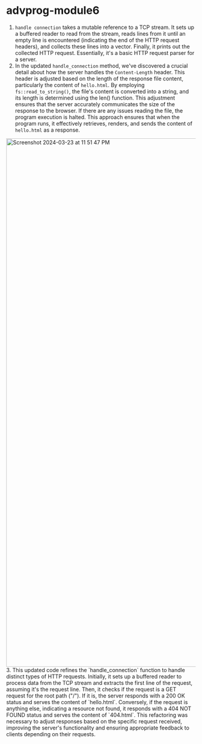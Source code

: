 # advprog-module6

1. `handle connection` takes a mutable reference to a TCP stream. It sets up a buffered reader to read from the stream, reads lines from it until an empty line is encountered (indicating the end of the HTTP request headers), and collects these lines into a vector. Finally, it prints out the collected HTTP request. Essentially, it's a basic HTTP request parser for a server.
2. In the updated `handle_connection` method, we've discovered a crucial detail about how the server handles the `Content-Length` header. This header is adjusted based on the length of the response file content, particularly the content of `hello.html`. By employing `fs::read_to_string()`, the file's content is converted into a string, and its length is determined using the len() function. This adjustment ensures that the server accurately communicates the size of the response to the browser. If there are any issues reading the file, the program execution is halted. This approach ensures that when the program runs, it effectively retrieves, renders, and sends the content of `hello.html` as a response.
<img width="1400" alt="Screenshot 2024-03-23 at 11 51 47 PM" src="https://github.com/raisaafadilla/advprog-module6/assets/134634814/28cd58f7-5da8-4c67-9c3d-e6272764a8ad">
3. This updated code refines the `handle_connection` function to handle distinct types of HTTP requests. Initially, it sets up a buffered reader to process data from the TCP stream and extracts the first line of the request, assuming it's the request line. Then, it checks if the request is a GET request for the root path ("/"). If it is, the server responds with a 200 OK status and serves the content of `hello.html`. Conversely, if the request is anything else, indicating a resource not found, it responds with a 404 NOT FOUND status and serves the content of `404.html`. This refactoring was necessary to adjust responses based on the specific request received, improving the server's functionality and ensuring appropriate feedback to clients depending on their requests.
